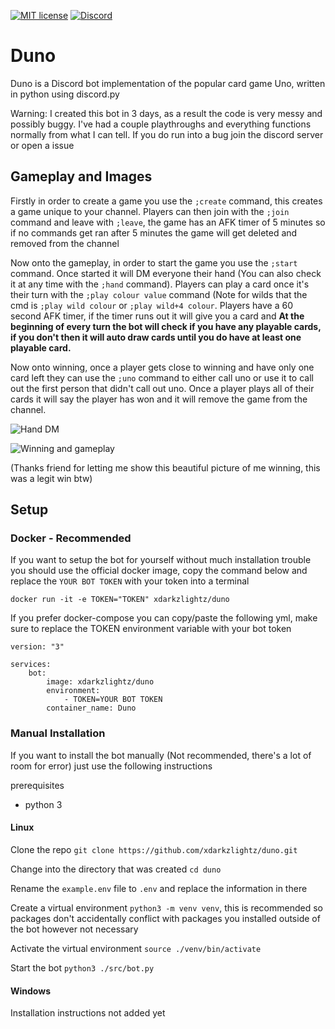 [![MIT license](https://img.shields.io/badge/license-MIT-green.svg)](https://github.com/xdarkzlightz/duno/blob/master/LICENSE)
[![Discord](https://img.shields.io/discord/519056074255499264.svg?label=&logo=discord&logoColor=ffffff&color=7389D8&labelColor=6A7EC2)](https://discord.gg/JXW9RZk)
# Duno

Duno is a Discord bot implementation of the popular card game Uno, written in python using discord.py

Warning: I created this bot in 3 days, as a result the code is very messy and possibly buggy. I've had a couple playthroughs and everything functions normally from what I can tell. If you do run into a bug join the discord server or open a issue

## Gameplay and Images
Firstly in order to create a game you use the `;create` command, this creates a game unique to your channel. Players can then join with the `;join` command and leave with `;leave`, the game has an AFK timer of 5 minutes so if no commands get ran after 5 minutes the game will get deleted and removed from the channel

Now onto the gameplay, in order to start the game you use the `;start` command. Once started it will DM everyone their hand (You can also check it at any time with the `;hand` command). Players can play a card once it's their turn with the `;play colour value` command (Note for wilds that the cmd is `;play wild colour` or `;play wild+4 colour`. Players have a 60 second AFK timer, if the timer runs out it will give you a card and  **At the beginning of every turn the bot will check if you have any playable cards, if you don't then it will auto draw cards until you do have at least one playable card.** 

Now onto winning, once a player gets close to winning and have only one card left they can use the `;uno` command to either call uno or use it to call out the first person that didn't call out uno. Once a player plays all of their cards it will say the player has won and it will remove the game from the channel.

![Hand DM](https://i.ibb.co/wBr8dP0/Hand.png)

![Winning and gameplay](https://i.ibb.co/Rz99qMG/win.png)

(Thanks friend for letting me show this beautiful picture of me winning, this was a legit win btw)

## Setup
### Docker - Recommended
If you want to setup the bot for yourself without much installation trouble you should use the official docker image, copy the command below and replace the `YOUR BOT TOKEN` with your token into a terminal

`docker run -it -e TOKEN="TOKEN" xdarkzlightz/duno`

If you prefer docker-compose you can copy/paste the following yml, make sure to replace the TOKEN environment variable with your bot token

```
version: "3"

services:
	bot:
    	image: xdarkzlightz/duno
        environment:
        	- TOKEN=YOUR BOT TOKEN
        container_name: Duno
```

### Manual Installation
If you want to install the bot manually (Not recommended, there's a lot of room for error) just use the following instructions

prerequisites
 - python 3

#### Linux
Clone the repo `git clone https://github.com/xdarkzlightz/duno.git`

Change into the directory that was created `cd duno`

Rename the `example.env` file to `.env` and replace the information in there 

Create a virtual environment `python3 -m venv venv`, this is recommended so packages don't accidentally conflict with packages you installed outside of the bot however not necessary

Activate the virtual environment `source ./venv/bin/activate`

Start the bot `python3 ./src/bot.py`


#### Windows
Installation instructions not added yet

